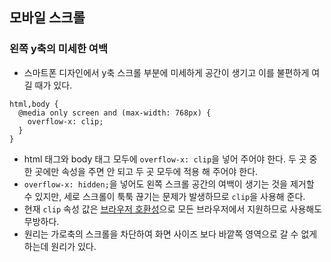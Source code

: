 ## 모바일 스크롤

### 왼쪽 y축의 미세한 여백

- 스마트폰 디자인에서 y축 스크롤 부분에 미세하게 공간이 생기고 이를 불편하게 여길 때가 있다.

```
html,body {
  @media only screen and (max-width: 768px) {
    overflow-x: clip;
  }
}
```

- html 태그와 body 태그 모두에 `overflow-x: clip`을 넣어 주어야 한다. 두 곳 중 한 곳에만 속성을 주면 안 되고 두 곳 모두에 적용 해 주어야 한다.
- `overflow-x: hidden;`을 넣어도 왼쪽 스크롤 공간의 여백이 생기는 것을 제거할 수 있지만, 세로 스크롤이 툭툭 끊기는 문제가 발생하므로 `clip`을 사용해 준다.
- 현재 `clip` 속성 값은 [브라우저 호환성](https://developer.mozilla.org/ko/docs/Web/CSS/overflow#%EB%B8%8C%EB%9D%BC%EC%9A%B0%EC%A0%80_%ED%98%B8%ED%99%98%EC%84%B1)으로 모든 브라우저에서 지원하므로 사용해도 무방하다.
- 원리는 가로축의 스크롤을 차단하여 화면 사이즈 보다 바깥쪽 영역으로 갈 수 없게 하는데 원리가 있다.
